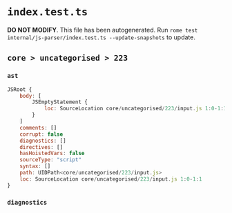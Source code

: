 # `index.test.ts`

**DO NOT MODIFY**. This file has been autogenerated. Run `rome test internal/js-parser/index.test.ts --update-snapshots` to update.

## `core > uncategorised > 223`

### `ast`

```javascript
JSRoot {
	body: [
		JSEmptyStatement {
			loc: SourceLocation core/uncategorised/223/input.js 1:0-1:1
		}
	]
	comments: []
	corrupt: false
	diagnostics: []
	directives: []
	hasHoistedVars: false
	sourceType: "script"
	syntax: []
	path: UIDPath<core/uncategorised/223/input.js>
	loc: SourceLocation core/uncategorised/223/input.js 1:0-1:1
}
```

### `diagnostics`

```

```
